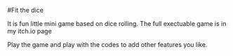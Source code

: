#Fit the dice

It is fun little mini game based on dice rolling.
The full exectuable game is in my itch.io page
  

Play the game and play with the codes to add other features you like.
